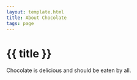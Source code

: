 ```yaml
---
layout: template.html
title: About Chocolate
tags: page
---
```


# {{ title }}
Chocolate is delicious and should be eaten by all. 